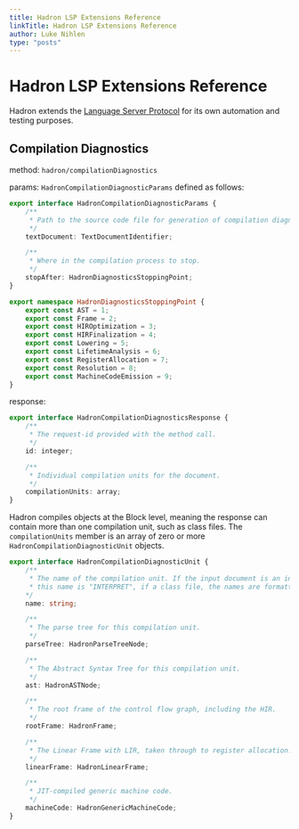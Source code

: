 ```yaml
---
title: Hadron LSP Extensions Reference
linkTitle: Hadron LSP Extensions Reference
author: Luke Nihlen
type: "posts"
---
```


# Hadron LSP Extensions Reference

Hadron extends the [Language Server Protocol](https://microsoft.github.io/language-server-protocol) for its own
automation and testing purposes.

## Compilation Diagnostics

method: `hadron/compilationDiagnostics`

params: `HadronCompilationDiagnosticParams` defined as follows:

```typescript
export interface HadronCompilationDiagnosticParams {
    /**
     * Path to the source code file for generation of compilation diagnostic information.
     */
    textDocument: TextDocumentIdentifier;

    /**
     * Where in the compilation process to stop.
     */
    stopAfter: HadronDiagnosticsStoppingPoint;
}

export namespace HadronDiagnosticsStoppingPoint {
    export const AST = 1;
    export const Frame = 2;
    export const HIROptimization = 3;
    export const HIRFinalization = 4;
    export const Lowering = 5;
    export const LifetimeAnalysis = 6;
    export const RegisterAllocation = 7;
    export const Resolution = 8;
    export const MachineCodeEmission = 9;
}
```

response:

```typescript
export interface HadronCompilationDiagnosticsResponse {
    /**
     * The request-id provided with the method call.
     */
    id: integer;

    /**
     * Individual compilation units for the document.
     */
    compilationUnits: array;
}
```

Hadron compiles objects at the Block level, meaning the response can contain more than one compilation unit, such as
class files. The `compilationUnits` member is an array of zero or more `HadronCompilationDiagnosticUnit` objects.

```typescript
export interface HadronCompilationDiagnosticUnit {
    /**
     * The name of the compilation unit. If the input document is an interpreter script
     * this name is "INTERPRET", if a class file, the names are formatted "ClassName:methodName".
    */
    name: string;

    /**
     * The parse tree for this compilation unit.
     */
    parseTree: HadronParseTreeNode;

    /**
     * The Abstract Syntax Tree for this compilation unit.
     */
    ast: HadronASTNode;

    /**
     * The root frame of the control flow graph, including the HIR.
     */
    rootFrame: HadronFrame;

    /**
     * The Linear Frame with LIR, taken through to register allocation.
     */
    linearFrame: HadronLinearFrame;

    /**
     * JIT-compiled generic machine code.
     */
    machineCode: HadronGenericMachineCode;
}
```
